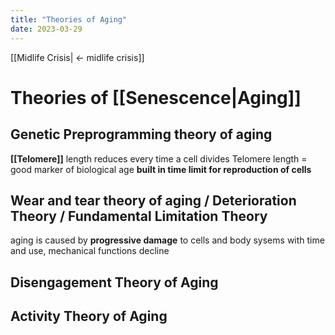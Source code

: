 ```yaml
---
title: "Theories of Aging"
date: 2023-03-29
---
```


[[Midlife Crisis| <- midlife crisis]]

# Theories of [[Senescence|Aging]]
## Genetic Preprogramming theory of aging 
**[[Telomere]]** length reduces every time a cell divides
Telomere length = good marker of biological age
**built in time limit for reproduction of cells**

## Wear and tear theory of aging / Deterioration Theory / Fundamental Limitation Theory 
aging is caused by **progressive damage** to cells and body sysems
with time and use, mechanical functions decline

## Disengagement Theory of Aging 

## Activity Theory of Aging
